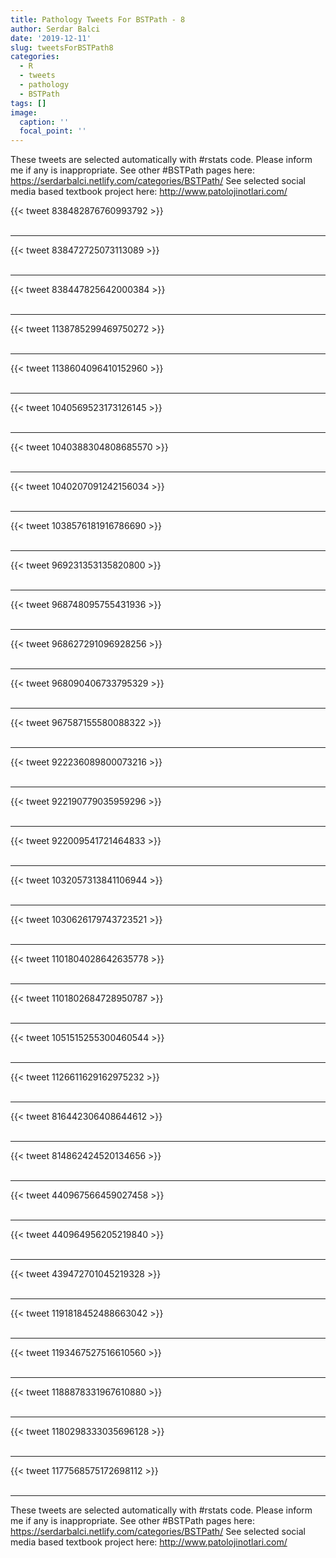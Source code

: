 ```yaml
---
title: Pathology Tweets For BSTPath - 8
author: Serdar Balci
date: '2019-12-11'
slug: tweetsForBSTPath8
categories:
  - R
  - tweets
  - pathology
  - BSTPath
tags: []
image:
  caption: ''
  focal_point: ''
---
```



These tweets are selected automatically with #rstats code. Please inform me if any is inappropriate.
See other #BSTPath pages here: https://serdarbalci.netlify.com/categories/BSTPath/ 
See selected social media based textbook project here: http://www.patolojinotlari.com/

{{< tweet 838482876760993792 >}}
<br>
<br>
<hr>
{{< tweet 838472725073113089 >}}
<br>
<br>
<hr>
{{< tweet 838447825642000384 >}}
<br>
<br>
<hr>
{{< tweet 1138785299469750272 >}}
<br>
<br>
<hr>
{{< tweet 1138604096410152960 >}}
<br>
<br>
<hr>
{{< tweet 1040569523173126145 >}}
<br>
<br>
<hr>
{{< tweet 1040388304808685570 >}}
<br>
<br>
<hr>
{{< tweet 1040207091242156034 >}}
<br>
<br>
<hr>
{{< tweet 1038576181916786690 >}}
<br>
<br>
<hr>
{{< tweet 969231353135820800 >}}
<br>
<br>
<hr>
{{< tweet 968748095755431936 >}}
<br>
<br>
<hr>
{{< tweet 968627291096928256 >}}
<br>
<br>
<hr>
{{< tweet 968090406733795329 >}}
<br>
<br>
<hr>
{{< tweet 967587155580088322 >}}
<br>
<br>
<hr>
{{< tweet 922236089800073216 >}}
<br>
<br>
<hr>
{{< tweet 922190779035959296 >}}
<br>
<br>
<hr>
{{< tweet 922009541721464833 >}}
<br>
<br>
<hr>
{{< tweet 1032057313841106944 >}}
<br>
<br>
<hr>
{{< tweet 1030626179743723521 >}}
<br>
<br>
<hr>
{{< tweet 1101804028642635778 >}}
<br>
<br>
<hr>
{{< tweet 1101802684728950787 >}}
<br>
<br>
<hr>
{{< tweet 1051515255300460544 >}}
<br>
<br>
<hr>
{{< tweet 1126611629162975232 >}}
<br>
<br>
<hr>
{{< tweet 816442306408644612 >}}
<br>
<br>
<hr>
{{< tweet 814862424520134656 >}}
<br>
<br>
<hr>
{{< tweet 440967566459027458 >}}
<br>
<br>
<hr>
{{< tweet 440964956205219840 >}}
<br>
<br>
<hr>
{{< tweet 439472701045219328 >}}
<br>
<br>
<hr>
{{< tweet 1191818452488663042 >}}
<br>
<br>
<hr>
{{< tweet 1193467527516610560 >}}
<br>
<br>
<hr>
{{< tweet 1188878331967610880 >}}
<br>
<br>
<hr>
{{< tweet 1180298333035696128 >}}
<br>
<br>
<hr>
{{< tweet 1177568575172698112 >}}
<br>
<br>
<hr>


These tweets are selected automatically with #rstats code. Please inform me if any is inappropriate.
See other #BSTPath pages here: https://serdarbalci.netlify.com/categories/BSTPath/ 
See selected social media based textbook project here: http://www.patolojinotlari.com/

